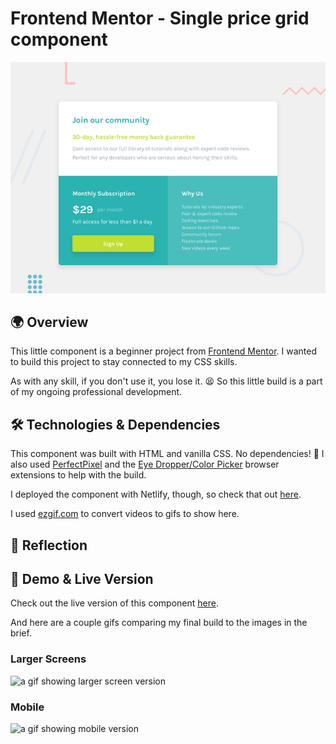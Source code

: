 # Frontend Mentor - Single price grid component

![Design preview for the Single price grid component coding challenge](./design/desktop-preview.jpg)

## 🌍 Overview

This little component is a beginner project from [Frontend Mentor](https://www.frontendmentor.io/challenges/single-price-grid-component-5ce41129d0ff452fec5abbbc/hub). I wanted to build this project to stay connected to my CSS skills.

As with any skill, if you don't use it, you lose it. 😫 So this little build is a part of my ongoing professional development.

## 🛠️ Technologies & Dependencies

This component was built with HTML and vanilla CSS. No dependencies! 🥳 I also used [PerfectPixel](https://www.welldonecode.com/perfectpixel/) and the [Eye Dropper/Color Picker](https://eyedropper.org/) browser extensions to help with the build.

I deployed the component with Netlify, though, so check that out [here](https://calm-dieffenbachia-b70c56.netlify.app/).

I used [ezgif.com](https://ezgif.com/video-to-gif) to convert videos to gifs to show here.

## 🤔 Reflection

## 👀 Demo & Live Version

Check out the live version of this component [here](https://calm-dieffenbachia-b70c56.netlify.app/).

And here are a couple gifs comparing my final build to the images in the brief.

### Larger Screens

![a gif showing larger screen version](./larger%20screens%20compare.gif)

### Mobile

![a gif showing mobile version](./mobile%20compare.gif)
